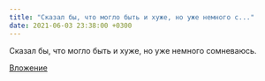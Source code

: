 ```yaml
---
title: "Сказал бы, что могло быть и хуже, но уже немного с..."
date: 2021-06-03 23:38:00 +0300
---
```


Сказал бы, что могло быть и хуже, но уже немного сомневаюсь.

[Вложение](/assets/vk_photos/3/AiBlLEbDjsU.jpg)
